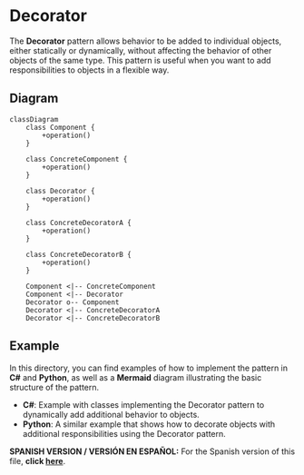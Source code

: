 
# Decorator

The **Decorator** pattern allows behavior to be added to individual objects, either statically or dynamically, without affecting the behavior of other objects of the same type. This pattern is useful when you want to add responsibilities to objects in a flexible way.

## Diagram

```mermaid
classDiagram
    class Component {
        +operation()
    }

    class ConcreteComponent {
        +operation()
    }

    class Decorator {
        +operation()
    }

    class ConcreteDecoratorA {
        +operation()
    }

    class ConcreteDecoratorB {
        +operation()
    }

    Component <|-- ConcreteComponent
    Component <|-- Decorator
    Decorator o-- Component
    Decorator <|-- ConcreteDecoratorA
    Decorator <|-- ConcreteDecoratorB
```

## Example

In this directory, you can find examples of how to implement the pattern in **C#** and **Python**, as well as a **Mermaid** diagram illustrating the basic structure of the pattern.

- **C#**: Example with classes implementing the Decorator pattern to dynamically add additional behavior to objects.
- **Python**: A similar example that shows how to decorate objects with additional responsibilities using the Decorator pattern.

**SPANISH VERSION / VERSIÓN EN ESPAÑOL:** For the Spanish version of this file, **click [here](README_ES.md)**.
